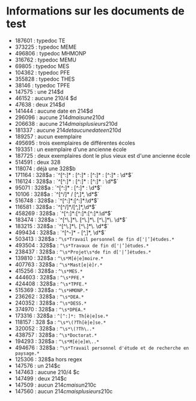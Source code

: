# Informations sur les documents de test

* 187601 : typedoc TE
* 373225 : typedoc MEME
* 496806 : typedoc MHMONP
* 316762 : typedoc MEMU
* 69805 : typedoc MES
* 104362 : typedoc PFE
* 355828 : typedoc THES
* 38146 : typedoc TPFE
* 147575 : une 214$d
* 46152 : aucune 210/4 $d
* 47638 : deux 214$d
* 141444 : aucune date en 214$d
* 296096 : aucune 214$d mais une 210$d
* 206638 : aucune 214$d mais plusieurs 210$d
* 181337 : aucune 214$d et aucune date en 210$d
* 189257 : aucun exemplaire
* 495695 : trois exemplaires de différentes écoles
* 193351 : un exemplaire d'une ancienne école
* 187725 : deux exemplaires dont le plus vieux est d'une ancienne école
* 514591 : deux 328
* 118074 : déjà une 328$b
* 171164 : 328$a : `^[^:]* : [^:]* : [^:]* : [^:]* : \d*$`
* 116124 : 328$a : `^[^:]* : [^:]* : [^:]* : \d*$`
* 95071 : 328$a : `^[^:]* : [^:]* : \d*$`
* 10106 : 328$a : `^[^/]* / [^,]*, \d*$`
* 516748 : 328$a : `^[^:]*:[^:]*:\d*$`
* 116581 : 328$a : `^[^/]*/[^,]*,\d*$`
* 458269 : 328$a : `^[^:]*:[^:]*:[^:]*:\d*$`
* 183474 : 328$a : `^[^\.]*\. [^\.]*\. [^\.]*\. \d*$`
* 183215 : 328$a : `^[^\.]*\. [^\.]*\. \d*$`
* 499434 : 328$a : `^[^-]* - [^,]*, \d*$`
* 503413 : 328$a : `^\s*Travail personnel de fin d['|’]études.*`
* 493504 : 328$a : `^\s*Travaux de fin d['|’]études.*`
* 238437 : 328$a : `^\s*Projet\s*de fin d['|’]études.*`
* 139810 : 328$a : `^\s*M[é|e]moire.*`
* 407763 : 328$a : `^\s*Mast[e|è]r.*`
* 415256 : 328$a : `^\s*MES.*`
* 444603 : 328$a : `^\s*PFE.*`
* 424408 : 328$a : `^\s*TPFE.*`
* 515369 : 328$a : `^\s*HMONP.*`
* 236262 : 328$a : `^\s*DEA.*`
* 240352 : 328$a : `^\s*DESS.*`
* 374970 : 328$a : `^\s*DPEA.*`
* 173316 : 328$a : `^[^:]*: Th[è|e]se.*`
* 118157 : 328 $a : `^\s*\(?Th[è|e]se.*`
* 320052 : 328$a : `^\s*\(?Th\..*`
* 438757 : 328$a : `^\s*Doctorat.*`
* 194293 : 328$a : `^\s*M[é|e]m\..*`
* 494676 : 328$a : `^\s*Travail personnel d'étude et de recherche en paysage.*`
* 125306 : 328$a hors regex
* 147576 : un 214$c
* 147463 : aucune 210/4 $c
* 147499 : deux 214$c
* 147509 : aucun 214$c mais un 210$c
* 147560 : aucun 214$c mais plusieurs 210$c